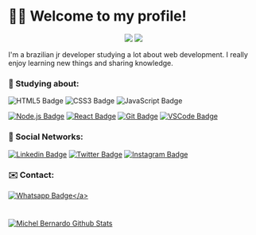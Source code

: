 # :man_technologist: Welcome to my profile! 

<p align="center">
  <img src="https://media1.giphy.com/media/USV0ym3bVWQJJmNu3N/200w.webp?cid=ecf05e47xoydv78z8h1i22mguv3sj8c7altr54g3u7v2ntfu&rid=200w.webp" />
  <img src="https://media0.giphy.com/media/12BYUePgtn7sis/200w.webp?cid=ecf05e47xoydv78z8h1i22mguv3sj8c7altr54g3u7v2ntfu&rid=200w.webp" />
</p>

I'm a brazilian jr developer studying a lot about web development. I really enjoy learning new things and sharing knowledge.

### :rocket: Studying about:
![HTML5 Badge](https://img.shields.io/badge/-HTML5-E34F26?style=flat&logo=html5&logoColor=white)
![CSS3 Badge](https://img.shields.io/badge/-CSS3-1572B6?style=flat&logo=css3&logoColor=white)
![JavaScript Badge](https://img.shields.io/badge/-JavaScript-yellow?style=flat&logo=javascript&logoColor=white)

<a href="https://nodejs.org" target="_blank"> ![Node.js Badge](https://img.shields.io/badge/-Node.js-339933?style=flat&logo=node.js&logoColor=white)</a>
<a href="https://reactjs.org/" target="_blank"> ![React Badge](https://img.shields.io/badge/-React-61DAFB?style=flat&logo=react&logoColor=white)</a>
<a href="https://git-scm.com" target="_blank"> ![Git Badge](https://img.shields.io/badge/-Git-F05032?style=flat&logo=git&logoColor=white)</a>
<a href="https://code.visualstudio.com" target="_blank"> ![VSCode Badge](https://img.shields.io/badge/-VSCode-007ACC?style=flat&logo=visual-studio-code&logoColor=white)</a>

### :link: Social Networks:

<a href="https://www.linkedin.com/in/bernardojachegou/" target="_blank">![Linkedin Badge](https://img.shields.io/badge/-LinkedIn-blue?style=flat&logo=Linkedin&logoColor=white&link=https://www.linkedin.com/in/bernardojachegou)</a>
<a href="https://twitter.com/bernardochegou" target="_blank">![Twitter Badge](https://img.shields.io/badge/-Twitter-1ca0f1?style=flat&labelColor=1ca0f1&logo=twitter&logoColor=white&link=https://twitter.com/bernardochegou)</a>
<a href="https://instagram.com/bernardojachegou" target="_blank">![Instagram Badge](https://img.shields.io/badge/-Instagram-E4405F?style=flat&logo=instagram&logoColor=white&link=https://instagram.com/bernardojachegou)</a>


### :envelope: Contact:

<a href="https://api.whatsapp.com/send?phone=5565981178109&text=Olá!" target="_blank">![Whatsapp Badge](https://img.shields.io/badge/-Whatsapp-4CA143?style=flat&labelColor=4CA143&logo=whatsapp&logoColor=white&link=https://api.whatsapp.com/send?phone=5565981178109&text=Github!)</a>

#
<a href="https://github.com/bernardojachegou">
 <img align="center" src="https://github-readme-stats.anuraghazra1.vercel.app/api?username=bernardojachegou&show_icons=true&theme=dark&line_height=27" alt="Michel Bernardo Github Stats"/>
</a>

